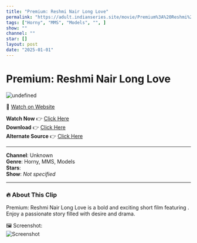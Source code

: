 ```yaml
---
title: "Premium: Reshmi Nair Long Love"
permalink: "https://adult.indianseries.site/movie/Premium%3A%20Reshmi%20Nair%20Long%20Love"
tags: ["Horny", "MMS", "Models", "", ]
show: ""
channel: ""
star: []
layout: post
date: "2025-01-01"
---
```


# Premium: Reshmi Nair Long Love

![undefined](https://desisins.com/wp-content/uploads/2024/09/Reshmi-Nair-Long-Love-MMS-Reshmi-Nair-DesiSins.com_.jpg)

🔗 [Watch on Website](https://adult.indianseries.site/movie/Premium%3A%20Reshmi%20Nair%20Long%20Love)

**Watch Now** 👉 [Click Here](https://adult.indianseries.site/movie/Premium%3A%20Reshmi%20Nair%20Long%20Love)  
**Download** 👉 [Click Here](https://adult.indianseries.site/movie/Premium%3A%20Reshmi%20Nair%20Long%20Love)  
**Alternate Source** 👉 [Click Here](https://adult.indianseries.site/movie/Premium%3A%20Reshmi%20Nair%20Long%20Love)

---

**Channel**: Unknown  
**Genre**: Horny, MMS, Models  
**Stars**:   
**Show**: *Not specified*

---

### 🔥 About This Clip

Premium: Reshmi Nair Long Love is a bold and exciting short film featuring . Enjoy a passionate story filled with desire and drama.
 
🖼️ Screenshot:  
![Screenshot](https://desisins.com/wp-content/uploads/2024/09/Reshmi-Nair-Long-Love-MMS-Reshmi-Nair-DesiSins.com_.jpg)

